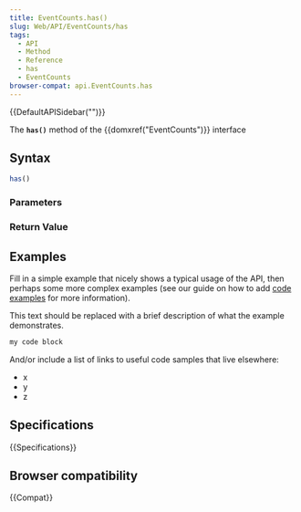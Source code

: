 ```yaml
---
title: EventCounts.has()
slug: Web/API/EventCounts/has
tags:
  - API
  - Method
  - Reference
  - has
  - EventCounts
browser-compat: api.EventCounts.has
---
```

{{DefaultAPISidebar("")}}

The **`has()`** method of the {{domxref("EventCounts")}} interface 

## Syntax

```js
has()
```

### Parameters



### Return Value



## Examples

Fill in a simple example that nicely shows a typical usage of the API, then perhaps some more complex examples (see our guide on how to add [code examples](/en-US/docs/MDN/Contribute/Structures/Code_examples) for more information).

This text should be replaced with a brief description of what the example demonstrates.

```js
my code block
```

And/or include a list of links to useful code samples that live elsewhere:

*   x
*   y
*   z

## Specifications

{{Specifications}}

## Browser compatibility

{{Compat}}

